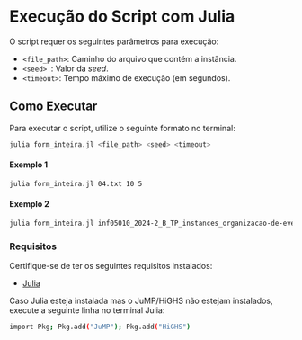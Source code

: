 # Execução do Script com Julia


O script requer os seguintes parâmetros para execução:
- `<file_path>`: Caminho do arquivo que contém a instância.
- `<seed> `: Valor da *seed*.
- `<timeout>`:  Tempo máximo de execução (em segundos).


## Como Executar

Para executar o script, utilize o seguinte formato no terminal:  
```bash
julia form_inteira.jl <file_path> <seed> <timeout>
`````

#### Exemplo 1
```bash
julia form_inteira.jl 04.txt 10 5
`````

#### Exemplo 2
```bash
julia form_inteira.jl inf05010_2024-2_B_TP_instances_organizacao-de-eventos\03.txt 5 300
`````

### Requisitos

Certifique-se de ter os seguintes requisitos instalados:

- [Julia](https://julialang.org/downloads/)

Caso Julia esteja instalada mas o JuMP/HiGHS não estejam instalados, execute a
seguinte linha no terminal Julia: 
```bash
import Pkg; Pkg.add("JuMP"); Pkg.add("HiGHS")
````
